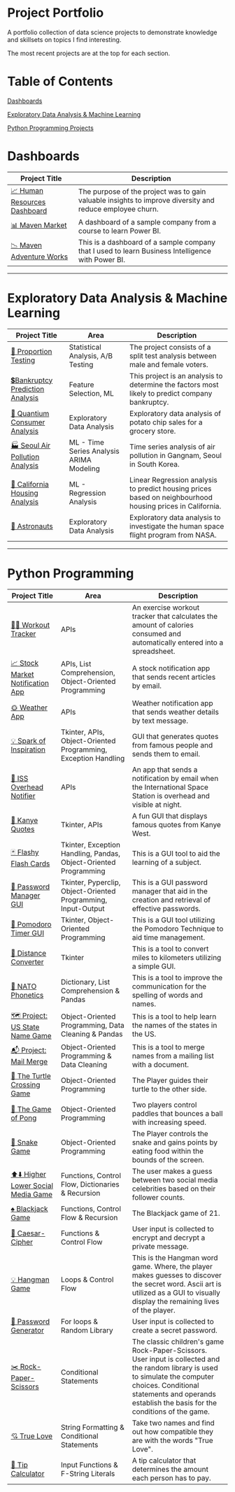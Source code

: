 # Project Portfolio
A portfolio collection of data science projects to demonstrate knowledge and skillsets on topics I find interesting. 

The most recent projects are at the top for each section. 

# Table of Contents
[Dashboards](#Dashboards)


[Exploratory Data Analysis & Machine Learning](#exploratory-data-analysis-%26-machine-learning)


[Python Programming Projects](#Python-Programming)


# Dashboards

Project Title | Description
--- | ---
[📈 Human Resources Dashboard](https://github.com/frantzalexander/Dashboard-HR) | The purpose of the project was to gain valuable insights to improve diversity and reduce employee churn.
[📊 Maven Market](https://github.com/frantzalexander/Dashboard-Maven-Markets) | A dashboard of a sample company from a course to learn Power BI.
[📉 Maven Adventure Works](https://github.com/frantzalexander/Dashboard-Adventureworks) | This is a dashboard of a sample company that I used to learn Business Intelligence with Power BI.
 

---
# Exploratory Data Analysis & Machine Learning 

Project Title | Area | Description
--- | --- | ---
[🧪 Proportion Testing](https://github.com/frantzalexander/proportion_testing) | Statistical Analysis, A/B Testing | The project consists of a split test analysis between male and female voters.
[💲Bankruptcy Prediction Analysis](https://github.com/frantzalexander/Taiwan_Bankruptcy_Analysis) | Feature Selection, ML | This project is an analysis to determine the factors most likely to predict company bankruptcy.
[🏪 Quantium Consumer Analysis](https://github.com/frantzalexander/Internship-Quantium) | Exploratory Data Analysis | Exploratory data analysis of potato chip sales for a grocery store.
[🏭 Seoul Air Pollution Analysis](https://github.com/frantzalexander/Seoul-Air-Analysis) | ML - Time Series Analysis ARIMA Modeling |  Time series analysis of air pollution in Gangnam, Seoul in South Korea.
[🏡 California Housing Analysis](https://github.com/frantzalexander/California-Housing-Repo) | ML - Regression Analysis | Linear Regression analysis to predict housing prices based on neighbourhood housing prices in California.
[🚀 Astronauts](https://github.com/frantzalexander/Astronauts)| Exploratory Data Analysis | Exploratory data analysis to investigate the human space flight program from NASA. 




---
# Python Programming
Project Title | Area | Description
--- | --- | ---
[🏋🏽 Workout Tracker](https://github.com/frantzalexander/Workout_Tracker) | APIs | An exercise workout tracker that calculates the amount of calories consumed and automatically entered into a spreadsheet. 
[📈 Stock Market Notification App](https://github.com/frantzalexander/stock_news_app) | APIs, List Comprehension, Object-Oriented Programming | A stock notification app that sends recent articles by email.
[🌞 Weather App](https://github.com/frantzalexander/weather_app) | APIs | Weather notification app that sends weather details by text message. 
[💡 Spark of Inspiration](https://github.com/frantzalexander/spark_of_inspiration) | Tkinter, APIs, Object-Oriented Programming, Exception Handling | GUI that generates quotes from famous people and sends them to email.
[🚀 ISS Overhead Notifier](https://github.com/frantzalexander/iss_notifier) | APIs | An app that sends a notification by email when the International Space Station is overhead and visible at night.
[💭 Kanye Quotes](https://github.com/frantzalexander/kanye_app) | Tkinter, APIs | A fun GUI that displays famous quotes from Kanye West.
[🃏 Flashy Flash Cards](https://github.com/frantzalexander/flash-cards) | Tkinter, Exception Handling, Pandas, Object-Oriented Programming | This is a GUI tool to aid the learning of a subject. 
[🔐 Password Manager GUI](https://github.com/frantzalexander/password_manager_gui) | Tkinter, Pyperclip, Object-Oriented Programming, Input-Output | This is a GUI password manager that aid in the creation and retrieval of effective passwords.
[🍅 Pomodoro Timer GUI](https://github.com/frantzalexander/pomodoro_gui) | Tkinter, Object-Oriented Programming | This is a GUI tool utilizing the Pomodoro Technique to aid time management. 
[📐 Distance Converter](https://github.com/frantzalexander/distance_converter) | Tkinter | This is a tool to convert miles to kilometers utilizing a simple GUI. 
[🎌 NATO Phonetics](https://github.com/frantzalexander/nato-phonetics) | Dictionary, List Comprehension & Pandas | This is a tool to improve the communication for the spelling of words and names.
[🗺️ Project: US State Name Game](https://github.com/frantzalexander/states-guessing-game) | Object-Oriented Programming, Data Cleaning & Pandas | This is a tool to help learn the names of the states in the US.
[📬 Project: Mail Merge](https://github.com/frantzalexander/merge_mail) | Object-Oriented Programming & Data Cleaning | This is a tool to merge names from a mailing list with a document. | 
[🐢 The Turtle Crossing Game](https://github.com/frantzalexander/turtle_crossing) | Object-Oriented Programming | The Player guides their turtle to the other side.
[🎾 The Game of Pong](https://github.com/frantzalexander/the-pong-game) | Object-Oriented Programming | Two players control paddles that bounces a ball with increasing speed.|
[🐍 Snake Game](https://github.com/frantzalexander/snake_game) | Object-Oriented Programming | The Player controls the snake and gains points by eating food within the bounds of the screen. 
[⬆️⬇️ Higher Lower Social Media Game](https://github.com/frantzalexander/higher_lower/tree/main) | Functions, Control Flow, Dictionaries & Recursion | The user makes a guess between two social media celebrities based on their follower counts. 
[♠️ Blackjack Game](https://github.com/frantzalexander/blackjack) | Functions, Control Flow & Recursion | The Blackjack game of 21. 
[🧮 Caesar-Cipher](https://github.com/frantzalexander/Caesar-Cipher) | Functions & Control Flow | User input is collected to encrypt and decrypt a private message. 
[💡 Hangman Game ](https://github.com/frantzalexander/hangman) | Loops & Control Flow | This is the Hangman word game. Where, the player makes guesses to discover the secret word. Ascii art is utilized as a GUI to visually display the remaining lives of the player. 
[🔑 Password Generator](https://github.com/frantzalexander/Passgenerator) | For loops & Random Library | User input is collected to create a secret password. 
[✂️ Rock-Paper-Scissors ](https://github.com/frantzalexander/Rock-Paper-Scissors) | Conditional Statements | The classic children's game Rock-Paper-Scissors. User input is collected and the random library is used to simulate the computer choices. Conditional statements and operands establish the basis for the conditions of the game.  
[💘 True Love](https://github.com/frantzalexander/TrueLove/tree/main) | String Formatting & Conditional Statements | Take two names and find out how compatible they are with the words "True Love". 
[🧮 Tip Calculator](https://github.com/frantzalexander/TipCalculator/tree/main) | Input Functions & F-String Literals  | A tip calculator that determines the amount each person has to pay.

